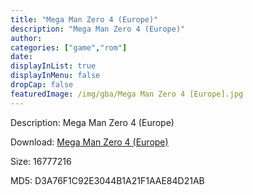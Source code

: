 ```yaml
---
title: "Mega Man Zero 4 (Europe)"
description: "Mega Man Zero 4 (Europe)"
author: 
categories: ["game","rom"]
date: 
displayInList: true
displayInMenu: false
dropCap: false
featuredImage: /img/gba/Mega Man Zero 4 [Europe].jpg
---
```


Description: Mega Man Zero 4 (Europe)

Download: <a style="text-decoration:underline;" href="https://mega.nz/#!vbYCXYBZ!8_jkmPa7CVZI4LgIXgvRpmTTvgyX7ZATokRU6zXyxYc" target = "_blank" rel = "nofollow" > Mega Man Zero 4 (Europe)</a>

Size: 16777216

MD5: D3A76F1C92E3044B1A21F1AAE84D21AB

